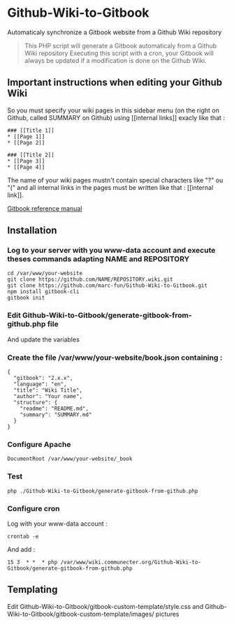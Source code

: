 # Github-Wiki-to-Gitbook
Automaticaly synchronize a Gitbook website from a Github Wiki repository

> This PHP script will generate a Gitbook automaticaly from a Github Wiki repository
> Executing this script with a cron, your Gitbook will always be updated if a modification is done on the Github Wiki.

## Important instructions when editing your Github Wiki

So you must specify your wiki pages in this sidebar menu (on the right on Github, called SUMMARY on Github) using \[\[internal links\]\] exacly like that :
```
### [[Title 1]]
* [[Page 1]]
* [[Page 2]]

### [[Title 2]]
* [[Page 3]]
* [[Page 4]]
```

The name of your wiki pages mustn't contain special characters like "?" ou "(" and all internal links in the pages must be written like that : \[\[internal link\]\].

[Gitbook reference manual](https://toolchain.gitbook.com)

## Installation

### Log to your server with you www-data account and execute theses commands adapting NAME and REPOSITORY
```
cd /var/www/your-website
git clone https://github.com/NAME/REPOSITORY.wiki.git
git clone https://github.com/marc-fun/Github-Wiki-to-Gitbook.git
npm install gitbook-cli
gitbook init
```

### Edit Github-Wiki-to-Gitbook/generate-gitbook-from-github.php file
And update the variables

### Create the file /var/www/your-website/book.json containing :
```
{ 
  "gitbook": "2.x.x",
  "language": "en",
  "title": "Wiki Title",
  "author": "Your name",
  "structure": { 
  	"readme": "README.md",
    "summary": "SUMMARY.md"
  } 
}
```

### Configure Apache

```
DocumentRoot /var/www/your-website/_book
```

### Test

```
php ./Github-Wiki-to-Gitbook/generate-gitbook-from-github.php
```

### Configure cron

Log with your www-data account :
```
crontab -e
```
And add :

`15 3  * *  * php /var/www/wiki.communecter.org/Github-Wiki-to-Gitbook/generate-gitbook-from-github.php`

## Templating

Edit Github-Wiki-to-Gitbook/gitbook-custom-template/style.css and Github-Wiki-to-Gitbook/gitbook-custom-template/images/ pictures

